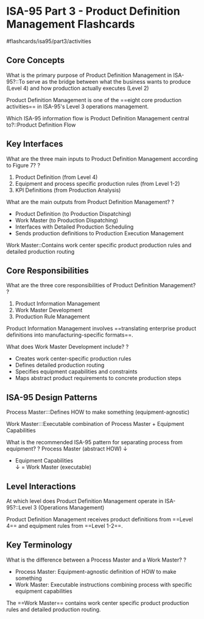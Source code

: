 # ISA-95 Part 3 - Product Definition Management Flashcards
#flashcards/isa95/part3/activities

## Core Concepts

What is the primary purpose of Product Definition Management in ISA-95?::To serve as the bridge between what the business wants to produce (Level 4) and how production actually executes (Level 2)

Product Definition Management is one of the ==eight core production activities== in ISA-95's Level 3 operations management.

Which ISA-95 information flow is Product Definition Management central to?::Product Definition Flow

## Key Interfaces

What are the three main inputs to Product Definition Management according to Figure 7?
?
1. Product Definition (from Level 4)
2. Equipment and process specific production rules (from Level 1-2)  
3. KPI Definitions (from Production Analysis)

What are the main outputs from Product Definition Management?
?
- Product Definition (to Production Dispatching)
- Work Master (to Production Dispatching)
- Interfaces with Detailed Production Scheduling
- Sends production definitions to Production Execution Management

Work Master::Contains work center specific product production rules and detailed production routing

## Core Responsibilities

What are the three core responsibilities of Product Definition Management?
?
1. Product Information Management
2. Work Master Development
3. Production Rule Management

Product Information Management involves ==translating enterprise product definitions into manufacturing-specific formats==.

What does Work Master Development include?
?
- Creates work center-specific production rules
- Defines detailed production routing
- Specifies equipment capabilities and constraints
- Maps abstract product requirements to concrete production steps

## ISA-95 Design Patterns

Process Master:::Defines HOW to make something (equipment-agnostic)

Work Master:::Executable combination of Process Master + Equipment Capabilities

What is the recommended ISA-95 pattern for separating process from equipment?
?
Process Master (abstract HOW)
    ↓
+ Equipment Capabilities  
    ↓
= Work Master (executable)

## Level Interactions

At which level does Product Definition Management operate in ISA-95?::Level 3 (Operations Management)

Product Definition Management receives product definitions from ==Level 4== and equipment rules from ==Level 1-2==.

## Key Terminology

What is the difference between a Process Master and a Work Master?
?
- Process Master: Equipment-agnostic definition of HOW to make something
- Work Master: Executable instructions combining process with specific equipment capabilities

The ==Work Master== contains work center specific product production rules and detailed production routing.
